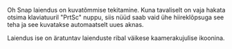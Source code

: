 Oh Snap laiendus on kuvatõmmise tekitamine. Kuna tavaliselt on vaja hakata otsima klaviatuuril "PrtSc" nuppu, siis nüüd saab vaid ühe hiireklõpsuga see teha ja see kuvatakse automaatselt uues aknas.

Laiendus ise on äratuntav laienduste ribal väikese kaamerakujulise ikoonina.